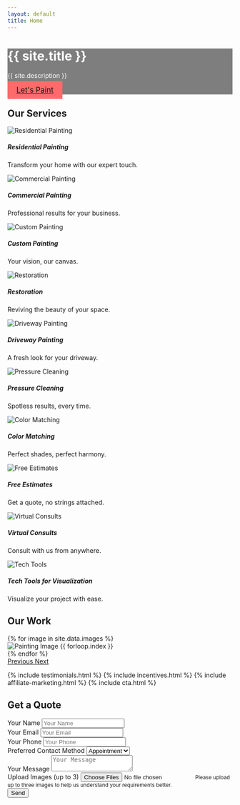 ```yaml
---
layout: default
title: Home
---
```


<div id="splash-screen" class="text-center p-5" style="position: relative; background: url('/assets/images/splash-bg.jpg') center/cover no-repeat;">
    <div class="overlay" style="position: absolute; top: 0; left: 0; width: 100%; height: 100%; background: rgba(0,0,0,0.5);"></div>
    <div class="content" style="position: relative; z-index: 1; color: white;">
        <h1>{{ site.title }}</h1>
        <p>{{ site.description }}</p>
        <a class="btn btn-primary" href="#quote-form" style="background-color: #ff6b6b; border: none; padding: 10px 20px; font-size: 1.2em;">Let's Paint</a>
    </div>
</div>

<section id="services" class="my-5">
    <div class="container">
        <h2 class="text-center">Our Services</h2>
        <div class="row text-center">
            <div class="col-md-4">
                <div class="card mb-4">
                    <img class="card-img-top" src="/assets/images/services/residential-painting.jpg" alt="Residential Painting">
                    <div class="card-body">
                        <h5 class="card-title">Residential Painting</h5>
                        <p class="card-text">Transform your home with our expert touch.</p>
                    </div>
                </div>
            </div>
            <div class="col-md-4">
                <div class="card mb-4">
                    <img class="card-img-top" src="/assets/images/services/commercial-painting.jpg" alt="Commercial Painting">
                    <div class="card-body">
                        <h5 class="card-title">Commercial Painting</h5>
                        <p class="card-text">Professional results for your business.</p>
                    </div>
                </div>
            </div>
            <div class="col-md-4">
                <div class="card mb-4">
                    <img class="card-img-top" src="/assets/images/services/custom-painting.jpg" alt="Custom Painting">
                    <div class="card-body">
                        <h5 class="card-title">Custom Painting</h5>
                        <p class="card-text">Your vision, our canvas.</p>
                    </div>
                </div>
            </div>
            <div class="col-md-4">
                <div class="card mb-4">
                    <img class="card-img-top" src="/assets/images/services/restoration.jpg" alt="Restoration">
                    <div class="card-body">
                        <h5 class="card-title">Restoration</h5>
                        <p class="card-text">Reviving the beauty of your space.</p>
                    </div>
                </div>
            </div>
            <div class="col-md-4">
                <div class="card mb-4">
                    <img class="card-img-top" src="/assets/images/services/driveway-painting.jpg" alt="Driveway Painting">
                    <div class="card-body">
                        <h5 class="card-title">Driveway Painting</h5>
                        <p class="card-text">A fresh look for your driveway.</p>
                    </div>
                </div>
            </div>
            <div class="col-md-4">
                <div class="card mb-4">
                    <img class="card-img-top" src="/assets/images/services/pressure-cleaning.jpg" alt="Pressure Cleaning">
                    <div class="card-body">
                        <h5 class="card-title">Pressure Cleaning</h5>
                        <p class="card-text">Spotless results, every time.</p>
                    </div>
                </div>
            </div>
            <div class="col-md-4">
                <div class="card mb-4">
                    <img class="card-img-top" src="/assets/images/services/color-matching.jpg" alt="Color Matching">
                    <div class="card-body">
                        <h5 class="card-title">Color Matching</h5>
                        <p class="card-text">Perfect shades, perfect harmony.</p>
                    </div>
                </div>
            </div>
            <div class="col-md-4">
                <div class="card mb-4">
                    <img class="card-img-top" src="/assets/images/services/free-estimates.jpg" alt="Free Estimates">
                    <div class="card-body">
                        <h5 class="card-title">Free Estimates</h5>
                        <p class="card-text">Get a quote, no strings attached.</p>
                    </div>
                </div>
            </div>
            <div class="col-md-4">
                <div class="card mb-4">
                    <img class="card-img-top" src="/assets/images/services/virtual-consults.jpg" alt="Virtual Consults">
                    <div class="card-body">
                        <h5 class="card-title">Virtual Consults</h5>
                        <p class="card-text">Consult with us from anywhere.</p>
                    </div>
                </div>
            </div>
            <div class="col-md-4">
                <div class="card mb-4">
                    <img class="card-img-top" src="/assets/images/services/tech-tools.jpg" alt="Tech Tools">
                    <div class="card-body">
                        <h5 class="card-title">Tech Tools for Visualization</h5>
                        <p class="card-text">Visualize your project with ease.</p>
                    </div>
                </div>
            </div>
        </div>
    </div>
</section>

<section id="gallery" class="my-5">
    <div class="container">
        <h2 class="text-center">Our Work</h2>
        <div id="image-carousel" class="carousel slide" data-ride="carousel">
            <div class="carousel-inner">
                {% for image in site.data.images %}
                <div class="carousel-item {% if forloop.first %}active{% endif %}">
                    <img src="{{ image }}" class="d-block w-100" alt="Painting Image {{ forloop.index }}">
                </div>
                {% endfor %}
            </div>
            <a class="carousel-control-prev" href="#image-carousel" role="button" data-slide="prev">
                <span class="carousel-control-prev-icon" aria-hidden="true"></span>
                <span class="sr-only">Previous</span>
            </a>
            <a class="carousel-control-next" href="#image-carousel" role="button" data-slide="next">
                <span class="carousel-control-next-icon" aria-hidden="true"></span>
                <span class="sr-only">Next</span>
            </a>
        </div>
    </div>
</section>

{% include testimonials.html %}
{% include incentives.html %}
{% include affiliate-marketing.html %}
{% include cta.html %}

<section id="quote-form" class="my-5">
    <div class="container">
        <h2 class="text-center">Get a Quote</h2>
        <form class="container" method="POST" action="https://formspree.io/f/{your-form-id}" enctype="multipart/form-data">
            <div class="form-row">
                <div class="form-group col-md-6">
                    <label for="name">Your Name</label>
                    <input type="text" class="form-control" name="name" placeholder="Your Name" required>
                </div>
                <div class="form-group col-md-6">
                    <label for="email">Your Email</label>
                    <input type="email" class="form-control" name="email" placeholder="Your Email" required>
                </div>
                <div class="form-group col-md-6">
                    <label for="phone">Your Phone</label>
                    <input type="text" class="form-control" name="phone" placeholder="Your Phone" required>
                </div>
                <div class="form-group col-md-6">
                    <label for="contact-method">Preferred Contact Method</label>
                    <select class="form-control" name="contact-method">
                        <option value="appointment">Appointment</option>
                        <option value="video-call">Video Call</option>
                        <option value="phone-call">Phone Call</option>
                        <option value="text">Text</option>
                    </select>
                </div>
            </div>
            <div class="form-group">
                <label for="message">Your Message</label>
                <textarea class="form-control" name="message" placeholder="Your Message" required></textarea>
            </div>
            <div class="form-group">
                <label for="images">Upload Images (up to 3)</label>
                <input type="file" class="form-control" name="images" accept="image/*" multiple required>
                <small class="form-text text-muted">Please upload up to three images to help us understand your requirements better.</small>
            </div>
            <button type="submit" class="btn btn-primary">Send</button>
        </form>
    </div>
</section>
